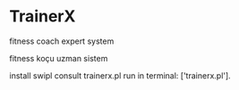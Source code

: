 # TrainerX
fitness coach expert system

fitness koçu uzman sistem

install swipl
consult trainerx.pl
run in terminal: ['trainerx.pl'].
